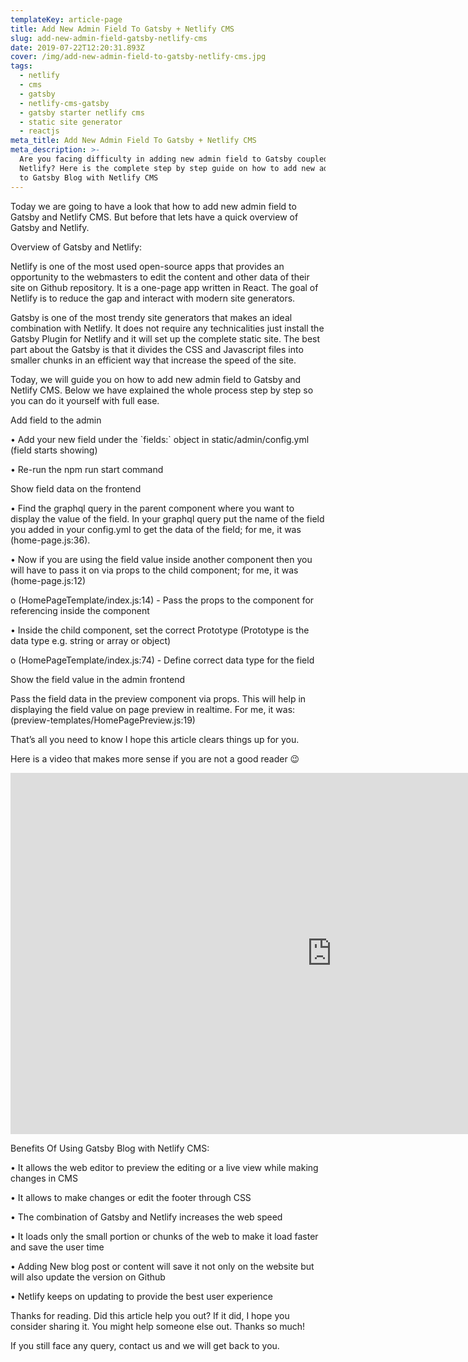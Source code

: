 ```yaml
---
templateKey: article-page
title: Add New Admin Field To Gatsby + Netlify CMS
slug: add-new-admin-field-gatsby-netlify-cms
date: 2019-07-22T12:20:31.893Z
cover: /img/add-new-admin-field-to-gatsby-netlify-cms.jpg
tags:
  - netlify
  - cms
  - gatsby
  - netlify-cms-gatsby
  - gatsby starter netlify cms
  - static site generator
  - reactjs
meta_title: Add New Admin Field To Gatsby + Netlify CMS
meta_description: >-
  Are you facing difficulty in adding new admin field to Gatsby coupled with
  Netlify? Here is the complete step by step guide on how to add new admin field
  to Gatsby Blog with Netlify CMS
---
```

Today we are going to have a look that how to add new admin field to Gatsby and Netlify CMS. But before that lets have a quick overview of Gatsby and Netlify. 

Overview of Gatsby and Netlify:

Netlify is one of the most used open-source apps that provides an opportunity to the webmasters to edit the content and other data of their site on Github repository. It is a one-page app written in React. The goal of Netlify is to reduce the gap and interact with modern site generators. 

Gatsby is one of the most trendy site generators that makes an ideal combination with Netlify. It does not require any technicalities just install the Gatsby Plugin for Netlify and it will set up the complete static site. The best part about the Gatsby is that it divides the CSS and Javascript files into smaller chunks in an efficient way that increase the speed of the site. 

Today, we will guide you on how to add new admin field to Gatsby and Netlify CMS. Below we have explained the whole process step by step so you can do it yourself with full ease. 

Add field to the admin

•	Add your new field under the \`fields:\` object in static/admin/config.yml (field starts showing)

•	Re-run the npm run start command

Show field data on the frontend

•	Find the graphql query in the parent component where you want to display the value of the field. In your graphql query put the name of the field you added in your config.yml to get the data of the field; for me, it was (home-page.js:36). 

•	Now if you are using the field value inside another component then you will have to pass it on via props to the child component; for me, it was (home-page.js:12)

o	(HomePageTemplate/index.js:14) - Pass the props to the component for referencing inside the component

•	Inside the child component, set the correct Prototype (Prototype is the data type e.g. string or array or object) 

o	(HomePageTemplate/index.js:74) - Define correct data type for the field

Show the field value in the admin frontend

Pass the field data in the preview component via props. This will help in displaying the field value on page preview in realtime. For me, it was: (preview-templates/HomePagePreview.js:19)

That’s all you need to know I hope this article clears things up for you.

Here is a video that makes more sense if you are not a good reader 😉

<iframe width="1028" height="578" src="https://www.youtube.com/embed/t8uC0wodL20" frameborder="0" allow="accelerometer; autoplay; encrypted-media; gyroscope; picture-in-picture" allowfullscreen></iframe>

Benefits Of Using Gatsby Blog with Netlify CMS:

•	It allows the web editor to preview the editing or a live view while making changes in CMS

•	It allows to make changes or edit the footer through CSS

•	The combination of Gatsby and Netlify increases the web speed

•	It loads only the small portion or chunks of the web to make it load faster and save the user time

•	Adding New blog post or content will save it not only on the website but will also update the version on Github

•	Netlify keeps on updating to provide the best user experience

Thanks for reading. Did this article help you out? If it did, I hope you consider sharing it. You might help someone else out. Thanks so much!

If you still face any query, contact us and we will get back to you.

